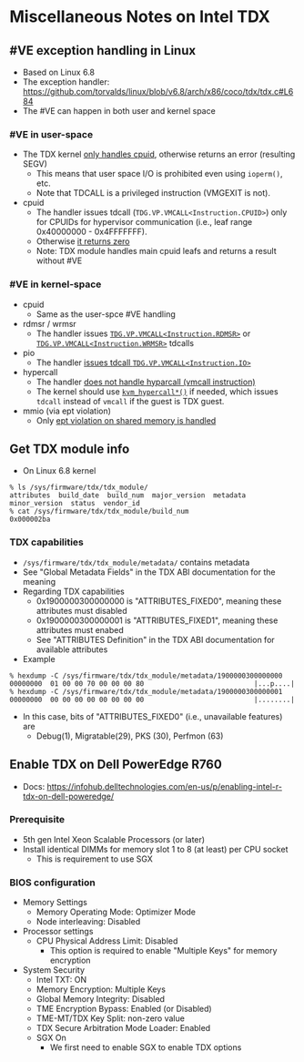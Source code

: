 # Miscellaneous Notes on Intel TDX

## #VE exception handling in Linux
- Based on Linux 6.8
- The exception handler: https://github.com/torvalds/linux/blob/v6.8/arch/x86/coco/tdx/tdx.c#L684
- The #VE can happen in both user and kernel space

### #VE in user-space
- The TDX kernel [only handles cpuid](https://github.com/torvalds/linux/blob/v6.8/arch/x86/coco/tdx/tdx.c#L643), otherwise returns an error (resulting SEGV)
    - This means that user space I/O is prohibited even using `ioperm()`, etc.
    - Note that TDCALL is a privileged instruction (VMGEXIT is not).
- cpuid
    - The handler issues tdcall (`TDG.VP.VMCALL<Instruction.CPUID>`) only for CPUIDs for hypervisor communication (i.e., leaf range 0x40000000 - 0x4FFFFFFF).
    - Otherwise [it returns zero](https://github.com/torvalds/linux/blob/v6.8/arch/x86/coco/tdx/tdx.c#L354-L356)
    - Note: TDX module handles main cpuid leafs and returns a result without #VE

### #VE in kernel-space
- cpuid
    - Same as the user-spce #VE handling
- rdmsr / wrmsr
    - The handler issues [`TDG.VP.VMCALL<Instruction.RDMSR>`](https://github.com/torvalds/linux/blob/v6.8/arch/x86/coco/tdx/tdx.c#L297) or [`TDG.VP.VMCALL<Instruction.WRMSR>`](https://github.com/torvalds/linux/blob/v6.8/arch/x86/coco/tdx/tdx.c#L318) tdcalls
- pio 
    - The handler [issues tdcall `TDG.VP.VMCALL<Instruction.IO>`](https://github.com/torvalds/linux/blob/v6.8/arch/x86/coco/tdx/tdx.c#L557)
- hypercall
    - The handler [does not handle hyparcall (vmcall instruction)](https://github.com/torvalds/linux/blob/v6.8/arch/x86/coco/tdx/tdx.c#L661)
    - The kernel should use [`kvm_hypercall*()`](https://github.com/torvalds/linux/blob/v6.8/arch/x86/include/asm/kvm_para.h#L38-L39) if needed, which issues `tdcall` instead of `vmcall` if the guest is TDX guest.
- mmio (via ept violation)
    - Only [ept violation on shared memory is handled](https://github.com/torvalds/linux/blob/v6.8/arch/x86/coco/tdx/tdx.c#L673)

## Get TDX module info
- On Linux 6.8 kernel
```
% ls /sys/firmware/tdx/tdx_module/
attributes  build_date  build_num  major_version  metadata  minor_version  status  vendor_id
% cat /sys/firmware/tdx/tdx_module/build_num
0x000002ba
```

### TDX capabilities
- `/sys/firmware/tdx/tdx_module/metadata/` contains metadata
- See "Global Metadata Fields" in the TDX ABI documentation for the meaning
- Regarding TDX capabilities
    - 0x1900000300000000 is "ATTRIBUTES_FIXED0", meaning these attributes must disabled
    - 0x1900000300000001 is "ATTRIBUTES_FIXED1", meaning these attributes must enabed
    - See "ATTRIBUTES Definition" in the TDX ABI documentation for available attributes
- Example
```
% hexdump -C /sys/firmware/tdx/tdx_module/metadata/1900000300000000
00000000  01 00 00 70 00 00 00 80                           |...p....|
% hexdump -C /sys/firmware/tdx/tdx_module/metadata/1900000300000001
00000000  00 00 00 00 00 00 00 00                           |........|
```
- In this case, bits of "ATTRIBUTES_FIXED0" (i.e., unavailable features) are
    - Debug(1), Migratable(29), PKS (30), Perfmon (63)

## Enable TDX on Dell PowerEdge R760
- Docs: https://infohub.delltechnologies.com/en-us/p/enabling-intel-r-tdx-on-dell-poweredge/

### Prerequisite
- 5th gen Intel Xeon Scalable Processors (or later)
- Install identical DIMMs for memory slot 1 to 8 (at least) per CPU socket
    - This is requirement to use SGX

### BIOS configuration
- Memory Settings
    - Memory Operating Mode: Optimizer Mode
    - Node interleaving: Disabled
- Processor settings
    - CPU Physical Address Limit: Disabled
        - This option is required to enable "Multiple Keys" for memory encryption
- System Security
    - Intel TXT: ON
    - Memory Encryption: Multiple Keys
    - Global Memory Integrity: Disabled
    - TME Encryption Bypass: Enabled (or Disabled)
    - TME-MT/TDX Key Split: non-zero value
    - TDX Secure Arbitration Mode Loader: Enabled
    - SGX On
        - We first need to enable SGX to enable TDX options

